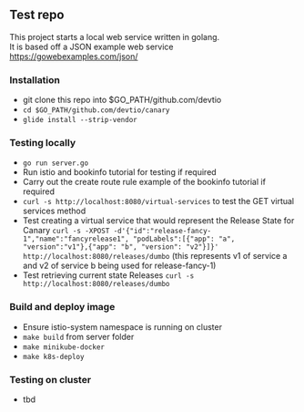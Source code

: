 ## Test repo

This project starts a local web service written in golang.  
It is based off a JSON example web service https://gowebexamples.com/json/

### Installation

- git clone this repo into $GO_PATH/github.com/devtio
- `cd $GO_PATH/github.com/devtio/canary`
- `glide install --strip-vendor`

### Testing locally
- `go run server.go`
- Run istio and bookinfo tutorial for testing if required
- Carry out the create route rule example of the bookinfo tutorial if required
- `curl -s http://localhost:8080/virtual-services` to test the GET virtual services method
- Test creating a virtual service that would represent the Release State for Canary `curl -s -XPOST -d'{"id":"release-fancy-1","name":"fancyrelease1", "podLabels":[{"app": "a", "version":"v1"},{"app": "b", "version": "v2"}]}' http://localhost:8080/releases/dumbo` (this represents v1 of service a and v2 of service b being used for release-fancy-1)
- Test retrieving current state Releases `curl -s http://localhost:8080/releases/dumbo`

### Build and deploy image
- Ensure istio-system namespace is running on cluster
- `make build` from server folder
- `make minikube-docker` 
- `make k8s-deploy`

### Testing on cluster
- tbd 